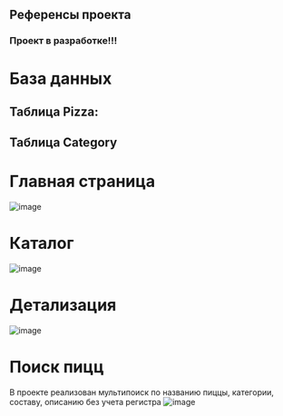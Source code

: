 ## Референсы проекта

### Проект в разработке!!!

# База данных
## Таблица Pizza: 

## Таблица Category


# Главная страница
![image](https://github.com/user-attachments/assets/88c20f5b-78a2-4c3b-82ac-a8c9ad1c1741)


# Каталог 
![image](https://github.com/user-attachments/assets/c0a651fa-e18d-4dcb-b7f5-de521d7246b5)


# Детализация
![image](https://github.com/user-attachments/assets/3bd645c4-bebb-4d2a-8c07-40e03263a4ec)


# Поиск пицц
В проекте реализован мультипоиск по названию пиццы, категории, составу, описанию без учета регистра
![image](https://github.com/user-attachments/assets/45f42a0c-0f3e-44c5-9522-a36042e324de)
